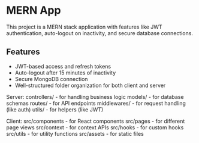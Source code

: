 # MERN App
This project is a MERN stack application with features like JWT authentication, auto-logout on inactivity, and secure database connections.

## Features
- JWT-based access and refresh tokens
- Auto-logout after 15 minutes of inactivity
- Secure MongoDB connection
- Well-structured folder organization for both client and server


Server:
controllers/ - for handling business logic
models/ - for database schemas
routes/ - for API endpoints
middlewares/ - for request handling (like auth)
utils/ - for helpers (like JWT)

Client:
src/components - for React components
src/pages - for different page views
src/context - for context APIs
src/hooks - for custom hooks
src/utils - for utility functions
src/assets - for static files